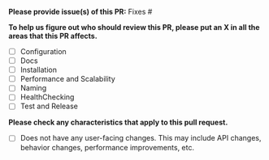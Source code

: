 **Please provide issue(s) of this PR:**
Fixes #

**To help us figure out who should review this PR, please put an X in all the areas that this PR affects.**

- [ ] Configuration
- [ ] Docs
- [ ] Installation
- [ ] Performance and Scalability
- [ ] Naming
- [ ] HealthChecking
- [ ] Test and Release

**Please check any characteristics that apply to this pull request.**

- [ ] Does not have any user-facing changes. This may include API changes, behavior changes, performance improvements, etc.
